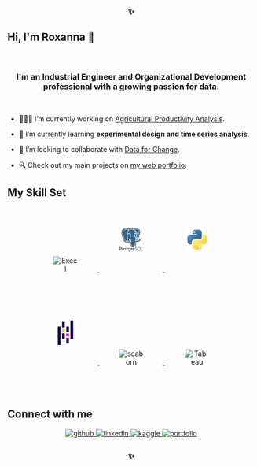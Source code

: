 ### <div align="center">✨</div>  

## Hi, I'm Roxanna 👋

<br>
<h3 align="center">I'm an Industrial Engineer and Organizational Development professional with a growing passion for data. </h3>
<br>


- 👩🏻‍💻 I’m currently working on [Agricultural Productivity Analysis](https://github.com/roxannardgz/agricultural_productivity).

- 🌱 I’m currently learning **experimental design and time series analysis**.
<!--
Experimental Design: Understand A/B testing, hypothesis testing, and experimental design frameworks for more robust analytics.
Time Series Analysis: Delve deeper into time series forecasting, which is crucial for financial, marketing, and operational data analysis. Learn methods like ARIMA, SARIMA, and exponential smoothing.
-->
- 👯 I’m looking to collaborate with [Data for Change](https://www.linkedin.com/company/data-for-change/).

- 🔍 Check out my main projects on [my web portfolio](https://www.roxannarodriguez.com/projects).


## My Skill Set
<div align="center">
<p align="center"> 
    <a href="https://www.microsoft.com/en-us/microsoft-365/excel" target="_blank" rel="noreferrer">
        <img src="https://img.icons8.com/color/452/microsoft-excel-2019--v1.png" alt="Excel" width="50" height="50" style="margin: 40px; display: inline-block;"/>
    </a> 
    <a href="https://www.postgresql.org" target="_blank" rel="noreferrer"> 
        <img src="https://raw.githubusercontent.com/devicons/devicon/master/icons/postgresql/postgresql-original-wordmark.svg" alt="postgresql" width="50" height="50" style="margin: 40px; display: inline-block;"/> 
    </a> 
    <a href="https://www.python.org" target="_blank" rel="noreferrer"> 
        <img src="https://raw.githubusercontent.com/devicons/devicon/master/icons/python/python-original.svg" alt="python" width="50" height="50" style="margin: 40px; display: inline-block;"/> 
    </a> 
    <a href="https://pandas.pydata.org/" target="_blank" rel="noreferrer"> 
        <img src="https://raw.githubusercontent.com/devicons/devicon/2ae2a900d2f041da66e950e4d48052658d850630/icons/pandas/pandas-original.svg" alt="pandas" width="50" height="50" style="margin: 40px; display: inline-block;"/> 
    </a> 
    <a href="https://seaborn.pydata.org/" target="_blank" rel="noreferrer"> 
        <img src="https://seaborn.pydata.org/_images/logo-mark-lightbg.svg" alt="seaborn" width="50" height="50" style="margin: 40px; display: inline-block;"/> 
    </a> 
    <a href="https://www.tableau.com/" target="_blank" rel="noreferrer"> 
        <img src="https://profilinator.rishav.dev/skills-assets/tableau.svg" alt="Tableau" width="50" height="50" style="margin: 40px; display: inline-block;"/> 
    </a> 
</p>
</div>




## Connect with me  
<div align="center">
<a href="https://github.com/roxannardgz" target="_blank">
<img src=https://img.shields.io/badge/github-%2324292e.svg?&style=for-the-badge&logo=github&logoColor=white alt=github style="margin-bottom: 5px;" />
</a>
<a href="https://linkedin.com/in/roxannardgz" target="_blank">
<img src=https://img.shields.io/badge/linkedin-%231E77B5.svg?&style=for-the-badge&logo=linkedin&logoColor=white alt=linkedin style="margin-bottom: 5px;" />
</a>
<a href="https://www.kaggle.com/roxannarodriguez" target="_blank">
<img src=https://img.shields.io/badge/kaggle-%2344BAE8.svg?&style=for-the-badge&logo=kaggle&logoColor=white alt=kaggle style="margin-bottom: 5px;" />
</a> 
<a href="https://www.roxannarodriguez.com/projects/" target="_blank">
        <img src="https://img.shields.io/badge/portfolio-web-blue?style=for-the-badge&link=https://www.roxannarodriguez.com/projects/" alt="portfolio" style="margin-bottom: 5px;" />
    </a>

</div>  
  

### <div align="center">✨</div>  
<!--
-->
<!--
**roxannardgz/roxannardgz** is a ✨ _special_ ✨ repository because its `README.md` (this file) appears on your GitHub profile.

Here are some ideas to get you started:

- 🔭 I’m currently working on ...
- 🌱 I’m currently learning ...
- 👯 I’m looking to collaborate on ...
- 🤔 I’m looking for help with ...
- 💬 Ask me about ...
- 📫 How to reach me: ...
- 😄 Pronouns: ...
- ⚡ Fun fact: ...
-->

